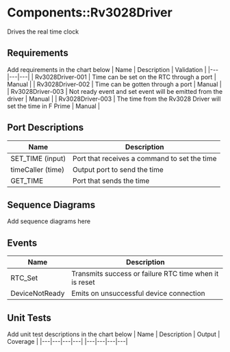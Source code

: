 # Components::Rv3028Driver

Drives the real time clock

## Requirements
Add requirements in the chart below
| Name | Description | Validation |
|---|---|---|
| Rv3028Driver-001 | Time can be set on the RTC through a port  | Manual |
| Rv3028Driver-002 | Time can be gotten through a port | Manual |
| Rv3028Driver-003 | Not ready event and set event will be emitted from the driver | Manual |
| Rv3028Driver-003 | The time from the Rv3028 Driver will set the time in F Prime | Manual |

## Port Descriptions
| Name | Description |
|---|---|
| SET_TIME (input) | Port that receives a command to set the time |
| timeCaller (time) | Output port to send the time  |
|GET_TIME| Port that sends the time|


## Sequence Diagrams
Add sequence diagrams here

## Events
| Name | Description |
|---|---|
| RTC_Set | Transmits success or failure RTC time when it is reset |
| DeviceNotReady | Emits on unsuccessful device connection |


## Unit Tests
Add unit test descriptions in the chart below
| Name | Description | Output | Coverage |
|---|---|---|---|
|---|---|---|---|
